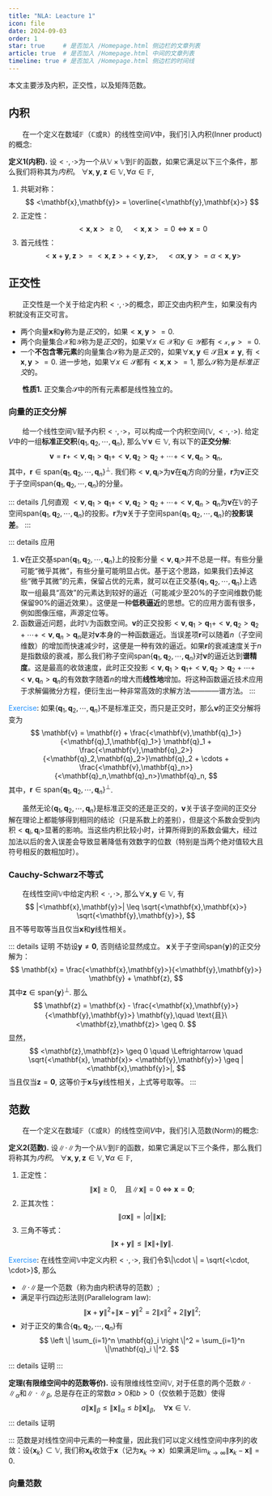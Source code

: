```yaml
---
title: "NLA: Leacture 1"
icon: file
date: 2024-09-03
order: 1
star: true     # 是否加入 /Homepage.html 侧边栏的文章列表
article: true  # 是否加入 /Homepage.html 中间的文章列表
timeline: true # 是否加入 /Homepage.html 侧边栏的时间线
---
```

本文主要涉及内积，正交性，以及矩阵范数。
<!-- more -->
## 内积
&nbsp;&nbsp;&nbsp;&nbsp;&nbsp;&nbsp; 在一个定义在数域$\mathbb{F}$（$\mathbb{C}$或$\mathbb{R}$）的线性空间$V$中，我们引入内积(Inner product)的概念:

<b>定义1(内积).</b>
设$<\cdot,\cdot>$为一个从$\mathbb{V}\times\mathbb{V}$到$\mathbb{F}$的函数，如果它满足以下三个条件，那么我们将称其为*内积*。
$\forall \mathbf{x},\mathbf{y},\mathbf{z}\in\mathbb{V}, \forall \alpha\in \mathbb{F}$,

1. 共轭对称：
$$
<\mathbf{x},\mathbf{y}> = \overline{<\mathbf{y},\mathbf{x}>}
$$
2. 正定性：
$$
<\mathbf{x}, \mathbf{x}> \geq 0,\quad <\mathbf{x},\mathbf{x}>=0 \Leftrightarrow \mathbf{x}=0
$$
3. 首元线性：
$$
<\mathbf{x}+\mathbf{y},\mathbf{z}> = <\mathbf{x},\mathbf{z}> + <\mathbf{y},\mathbf{z}>,\quad 
<\alpha \mathbf{x},\mathbf{y} > = \alpha <\mathbf{x},\mathbf{y}>
$$

## 正交性

&nbsp;&nbsp;&nbsp;&nbsp;&nbsp;&nbsp; 正交性是一个关于给定内积$<\cdot,\cdot>$的概念，即正交由内积产生，如果没有内积就没有正交可言。
- 两个向量$\mathbf{x}$和$\mathbf{y}$称为是*正交*的，如果$<\mathbf{x},\mathbf{y}>=0$.
- 两个向量集合$\mathcal{X}$和$\mathcal{Y}$称为是*正交*的，如果$\forall x\in \mathcal{X}$和$y\in\mathcal{Y}$都有$<\mathcal{x},\mathcal{y}>=0$.
- 一个**不包含零元素**的向量集合$\mathcal{S}$称为是*正交*的，如果$\forall \mathbf{x},\mathbf{y}\in\mathcal{S}$且$\mathbf{x}\neq \mathbf{y}$, 有$<\mathbf{x},\mathbf{y}>=0$. 进一步地，如果$\forall x\in\mathcal{S}$都有$<\mathbf{x},\mathbf{x}>=1$, 那么$\mathcal{S}$称为是*标准正交*的。

&nbsp;&nbsp;&nbsp;&nbsp;&nbsp;&nbsp; <b>性质1.</b> 正交集合$\mathcal{S}$中的所有元素都是线性独立的。

### 向量的正交分解

&nbsp;&nbsp;&nbsp;&nbsp;&nbsp;&nbsp; 给一个线性空间$\mathbb{V}$赋予内积$<\cdot,\cdot>$，可以构成一个内积空间$(\mathbb{V},<\cdot,\cdot>)$. 给定$V$中的一组**标准正交积**$\{\mathbf{q}_1,\mathbf{q}_2,\cdots,\mathbf{q}_n \}$, 那么$\forall \mathbf{v}\in \mathbb{V}$, 有以下的**正交分解**:
$$
\mathbf{v} = \mathbf{r} + <\mathbf{v},\mathbf{q}_1> \mathbf{q}_1 + <\mathbf{v},\mathbf{q}_2>\mathbf{q}_2 + \cdots + <\mathbf{v},\mathbf{q}_n>\mathbf{q}_n,
$$
其中，$\mathbf{r} \in \text{span}\{\mathbf{q}_1,\mathbf{q}_2,\cdots,\mathbf{q}_n\}^{\perp}$. 我们称$<\mathbf{v},\mathbf{q}_i>$为$\mathbf{v}$在$\mathbf{q}_i$方向的分量，$\mathbf{r}$为$\mathbf{v}$正交于子空间$\text{span}\{\mathbf{q}_1,\mathbf{q}_2,\cdots,\mathbf{q}_n\}$的分量。

::: details 几何直观
$<\mathbf{v},\mathbf{q}_1> \mathbf{q}_1 + <\mathbf{v},\mathbf{q}_2>\mathbf{q}_2 + \cdots + <\mathbf{v},\mathbf{q}_n>\mathbf{q}_n$为$\mathbf{v}$在$\mathbb{V}$的子空间$\text{span}\{\mathbf{q}_1,\mathbf{q}_2,\cdots,\mathbf{q}_n\}$的投影。$\mathbf{r}$为$\mathbf{v}$关于子空间$\text{span}\{\mathbf{q}_1,\mathbf{q}_2,\cdots,\mathbf{q}_n\}$的**投影误差**。
:::

::: details 应用
1. $\mathbf{v}$在正交基$\text{span}\{\mathbf{q}_1,\mathbf{q}_2,\cdots,\mathbf{q}_n\}$上的投影分量$<\mathbf{v},\mathbf{q}_i>$并不总是一样。有些分量可能“微乎其微”，有些分量可能明显占优。基于这个思路，如果我们去掉这些“微乎其微”的元素，保留占优的元素，就可以在正交基$\{\mathbf{q}_1,\mathbf{q}_2,\cdots,\mathbf{q}_n\}$上选取一组最具“高效”的元素达到较好的逼近（可能减少至20%的子空间维数仍能保留90%的逼近效果）。这便是一种**低秩逼近**的思想。它的应用方面有很多，例如图像压缩，声源定位等。
2. 函数逼近问题，此时$\mathbb{V}$为函数空间。$\mathbf{v}$的正交投影$<\mathbf{v},\mathbf{q}_1> \mathbf{q}_1 + <\mathbf{v},\mathbf{q}_2>\mathbf{q}_2 + \cdots + <\mathbf{v},\mathbf{q}_n>\mathbf{q}_n$是对$\mathbf{v}$本身的一种函数逼近。当误差项$\mathbf{r}$可以随着$n$（子空间维数）的增加而快速减少时，这便是一种有效的逼近。如果$\mathbf{r}$的衰减速度关于$n$是指数级的衰减，那么我们称子空间$\text{span}\{\mathbf{q}_1,\mathbf{q}_2,\cdots,\mathbf{q}_n\}$对$\mathbf{v}$的逼近达到**谱精度**。这是最高的收敛速度，此时正交投影$<\mathbf{v},\mathbf{q}_1> \mathbf{q}_1 + <\mathbf{v},\mathbf{q}_2>\mathbf{q}_2 + \cdots + <\mathbf{v},\mathbf{q}_n>\mathbf{q}_n$的有效数字随着$n$的增大而**线性地**增加。将这种函数逼近技术应用于求解偏微分方程，便衍生出一种非常高效的求解方法————谱方法。
:::

<span style="color: DodgerBlue;">Exercise</span>: 如果$\{\mathbf{q}_1,\mathbf{q}_2,\cdots,\mathbf{q}_n\}$不是标准正交，而只是正交时，那么$\mathbf{v}$的正交分解将变为
$$
\mathbf{v} = \mathbf{r} + \frac{<\mathbf{v},\mathbf{q}_1>}{<\mathbf{q}_1,\mathbf{q}_1>} \mathbf{q}_1 + \frac{<\mathbf{v},\mathbf{q}_2>}{<\mathbf{q}_2,\mathbf{q}_2>}\mathbf{q}_2 + \cdots + \frac{<\mathbf{v},\mathbf{q}_n>}{<\mathbf{q}_n,\mathbf{q}_n>}\mathbf{q}_n,
$$
其中，$\mathbf{r} \in \text{span}\{\mathbf{q}_1,\mathbf{q}_2,\cdots,\mathbf{q}_n\}^{\perp}$.

&nbsp;&nbsp;&nbsp;&nbsp;&nbsp;&nbsp; 虽然无论$\{\mathbf{q}_1,\mathbf{q}_2,\cdots,\mathbf{q}_n\}$是标准正交的还是正交的，$\mathbf{v}$关于该子空间的正交分解在理论上都能够得到相同的结论（只是系数上的差别），但是这个系数会受到内积$<\mathbf{q}_i,\mathbf{q}_i>$显著的影响。当这些内积比较小时，计算所得到的系数会偏大，经过加法以后的舍入误差会导致显著降低有效数字的位数（特别是当两个绝对值较大且符号相反的数相加时）。

### Cauchy-Schwarz不等式
&nbsp;&nbsp;&nbsp;&nbsp;&nbsp;&nbsp; 在线性空间$\mathbb{V}$中给定内积$<\cdot,\cdot>$, 那么$\forall \mathbf{x},\mathbf{y}\in \mathbb{V}$, 有
$$
|<\mathbf{x},\mathbf{y}>| \leq \sqrt{<\mathbf{x},\mathbf{x}>} \sqrt{<\mathbf{y},\mathbf{y}>},
$$
且不等号取等当且仅当$\mathbf{x}$和$\mathbf{y}$线性相关。

::: details 证明
不妨设$\mathbf{y}\neq \mathbf{0}$, 否则结论显然成立。 $\mathbf{x}$关于子空间$\text{span}\{ \mathbf{y} \}$的正交分解为：
$$
\mathbf{x} = \frac{<\mathbf{x},\mathbf{y}>}{<\mathbf{y},\mathbf{y}>} \mathbf{y} + \mathbf{z},
$$
其中$\mathbf{z}\in\text{span}\{\mathbf{y}\}^\perp$. 那么
$$
\mathbf{z} = \mathbf{x} - \frac{<\mathbf{x},\mathbf{y}>}{<\mathbf{y},\mathbf{y}>} \mathbf{y},\quad \text{且}\ 
<\mathbf{z},\mathbf{z}> \geq 0.
$$
显然，
$$
<\mathbf{z},\mathbf{z}> \geq 0 \quad \Leftrightarrow \quad \sqrt{<\mathbf{x}, \mathbf{x}> <\mathbf{y},\mathbf{y}>} \geq |<\mathbf{x},\mathbf{y}>|,
$$
当且仅当$\mathbf{z}=\mathbf{0}$, 这等价于$\mathbf{x}$与$\mathbf{y}$线性相关，上式等号取等。
:::

## 范数
&nbsp;&nbsp;&nbsp;&nbsp;&nbsp;&nbsp; 在一个定义在数域$\mathbb{F}$（$\mathbb{C}$或$\mathbb{R}$）的线性空间$V$中，我们引入范数(Norm)的概念:

<b>定义2(范数).</b>
设$\|\cdot \|$为一个从$\mathbb{V}$到$\mathbb{F}$的函数，如果它满足以下三个条件，那么我们将称其为*内积*。
$\forall \mathbf{x},\mathbf{y},\mathbf{z}\in\mathbb{V}, \forall \alpha\in \mathbb{F}$,

1. 正定性：
$$
\| \mathbf{x} \| \geq 0,\quad \text{且} \|\mathbf{x} \| =0 \ \Leftrightarrow \ \mathbf{x}=\mathbf{0};
$$
2. 正其次性：
$$
\| \alpha \mathbf{x} \| = |\alpha| \|\mathbf{x} \|;
$$
3. 三角不等式：
$$
\|\mathbf{x} + \mathbf{y} \| \leq \| \mathbf{x} \| + \|\mathbf{y} \|.
$$

<span style="color: DodgerBlue;">Exercise</span>: 在线性空间$\mathbb{V}$中定义内积$<\cdot,\cdot>$, 我们令$\|\cdot \| = \sqrt{<\cdot, \cdot>}$, 那么

- $\|\cdot \|$是一个范数（称为由内积诱导的范数）;
- 满足平行四边形法则(Parallelogram law):
$$
\| \mathbf{x} + \mathbf{y} \|^2 + \|\mathbf{x} - \mathbf{y} \|^2 = 2\|x\|^2 + 2\|\mathbf{y}\|^2;
$$
- 对于正交的集合$\{\mathbf{q}_1,\mathbf{q}_2,\cdots, \mathbf{q}_n \}$有
$$
\left \| \sum_{i=1}^n \mathbf{q}_i \right \|^2 = \sum_{i=1}^n \|\mathbf{q}_i \|^2.
$$

::: details 证明
:::

<b>定理(有限维空间中的范数等价).</b> 设有限维线性空间$\mathbb{V}$, 对于任意的两个范数$\|\cdot\|_\alpha$和$\| \cdot\|_\beta$, 总是存在正的常数$a>0$和$b>0$（仅依赖于范数）使得
$$
a\| \mathbf{x} \|_\beta \leq \| \mathbf{x} \|_\alpha \leq b \|\mathbf{x} \|_\beta,\quad \forall \mathbf{x} \in \mathbb{V}.
$$
::: details 证明

:::
范数是对线性空间中元素的一种度量，因此我们可以定义线性空间中序列的收敛：设$\{ \mathbf{x}_k \} \subset \mathbb{V}$, 我们称$\mathbf{x}_k$收敛于$\mathbf{x}$（记为$\mathbf{x}_k \to \mathbf{x}$）如果满足$\lim_{k\to \infty} \|\mathbf{x}_k - \mathbf{x} \| = 0$.

### 向量范数